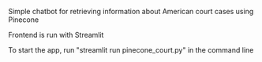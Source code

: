 Simple chatbot for retrieving information about American court cases using Pinecone

Frontend is run with Streamlit

To start the app, run "streamlit run pinecone_court.py" in the command line
